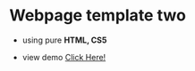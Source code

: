 # Webpage template two

- using pure **HTML, CS5**

- view demo  [Click Here!](https://abd-allh.github.io/webpage-template-2/)
